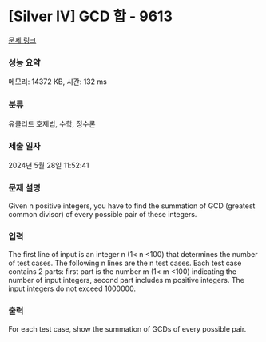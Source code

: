 # [Silver IV] GCD 합 - 9613 

[문제 링크](https://www.acmicpc.net/problem/9613) 

### 성능 요약

메모리: 14372 KB, 시간: 132 ms

### 분류

유클리드 호제법, 수학, 정수론

### 제출 일자

2024년 5월 28일 11:52:41

### 문제 설명

<p>Given n positive integers, you have to find the summation of GCD (greatest common divisor) of every possible pair of these integers. </p>

### 입력 

 <p>The first line of input is an integer n (1< n <100) that determines the number of test cases. The following n lines are the n test cases. Each test case contains 2 parts: first part is the number m (1< m <100) indicating the number of input integers, second part includes m positive integers. The input integers do not exceed 1000000. </p>

### 출력 

 <p>For each test case, show the summation of GCDs of every possible pair. </p>


